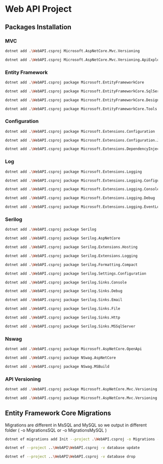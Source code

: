 # Web API Project

## Packages Installation

### MVC

```bash
dotnet add .\WebAPI.csproj Microsoft.AspNetCore.Mvc.Versioning
```

```bash
dotnet add .\WebAPI.csproj Microsoft.AspNetCore.Mvc.Versioning.ApiExplorer
```

### Entity Framework

```bash
dotnet add .\WebAPI.csproj package Microsoft.EntityFrameworkCore
```

```bash
dotnet add .\WebAPI.csproj package Microsoft.EntityFrameworkCore.SqlServer
```

```bash
dotnet add .\WebAPI.csproj package Microsoft.EntityFrameworkCore.Design
```

```bash
dotnet add .\WebAPI.csproj package Microsoft.EntityFrameworkCore.Tools
```

### Configuration

```bash
dotnet add .\WebAPI.csproj package Microsoft.Extensions.Configuration
```

```bash
dotnet add .\WebAPI.csproj package Microsoft.Extensions.Configuration.Json
```

```bash
dotnet add .\WebAPI.csproj package Microsoft.Extensions.DependencyInjection
```

### Log

```bash
dotnet add .\WebAPI.csproj package Microsoft.Extensions.Logging
```

```bash
dotnet add .\WebAPI.csproj package Microsoft.Extensions.Logging.Configuration
```

```bash
dotnet add .\WebAPI.csproj package Microsoft.Extensions.Logging.Console
```

```bash
dotnet add .\WebAPI.csproj package Microsoft.Extensions.Logging.Debug
```

```bash
dotnet add .\WebAPI.csproj package Microsoft.Extensions.Logging.EventLog
```

### Serilog

```bash
dotnet add .\WebAPI.csproj package Serilog
```

```bash
dotnet add .\WebAPI.csproj package Serilog.AspNetCore
```

```bash
dotnet add .\WebAPI.csproj package Serilog.Extensions.Hosting
```

```bash
dotnet add .\WebAPI.csproj package Serilog.Extensions.Logging
```

```bash
dotnet add .\WebAPI.csproj package Serilog.Formatting.Compact
```

```bash
dotnet add .\WebAPI.csproj package Serilog.Settings.Configuration
```

```bash
dotnet add .\WebAPI.csproj package Serilog.Sinks.Console
```

```bash
dotnet add .\WebAPI.csproj package Serilog.Sinks.Debug
```

```bash
dotnet add .\WebAPI.csproj package Serilog.Sinks.Email
```

```bash
dotnet add .\WebAPI.csproj package Serilog.Sinks.File
```

```bash
dotnet add .\WebAPI.csproj package Serilog.Sinks.Http
```

```bash
dotnet add .\WebAPI.csproj package Serilog.Sinks.MSSqlServer
```

### Nswag
```bash
dotnet add .\WebAPI.csproj package Microsoft.AspNetCore.OpenApi
```

```bash
dotnet add .\WebAPI.csproj package NSwag.AspNetCore
```

```bash
dotnet add .\WebAPI.csproj package NSwag.MSBuild
```

### API Versioning
```bash
dotnet add .\WebAPI.csproj package Microsoft.AspNetCore.Mvc.Versioning
```

```bash
dotnet add .\WebAPI.csproj package Microsoft.AspNetCore.Mvc.Versioning.ApiExplorer
```

## Entity Framework Core Migrations

Migrations are different in MsSQL and MySQL so we output in different folder ( -o MigrationsSQL or -o MigrationsMySQL )

```bash
dotnet ef migrations add Init --project .\WebAPI.csproj -o Migrations -v
```

```bash
dotnet ef --project ..\WebAPI\WebAPI.csproj -v database update
```

```bash
dotnet ef --project ..\WebAPI\WebAPI.csproj -v database drop
```
